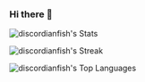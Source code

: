### Hi there 👋
![discordianfish's Stats](https://github-readme-stats.vercel.app/api?username=discordianfish&theme=vue-dark&show_icons=true&hide_border=true&count_private=true)

![discordianfish's Streak](https://github-readme-streak-stats.herokuapp.com/?user=discordianfish&theme=vue-dark&hide_border=true)

![discordianfish's Top Languages](https://github-readme-stats.vercel.app/api/top-langs/?username=discordianfish&theme=vue-dark&show_icons=true&hide_border=true&layout=compact)
